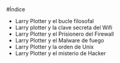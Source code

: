 #Índice

* Larry Plotter y el bucle filosofal
* Larry plotter y la clave secreta del Wifi
* Larry Plotter y el Prisionero del Firewall
* Larry Plotter y el Malware de fuego
* Larry Plotter y la orden de Unix
* Larry Plotter y el misterio de Hacker
